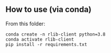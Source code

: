 ## How to use (via conda) 

From this folder:

```
conda create -n rlib-client python=3.8
conda activate rlib-client
pip install -r requirements.txt
```
